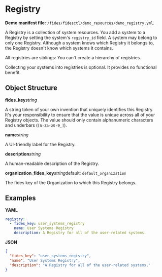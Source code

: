 # Registry

**Demo manifest file:** `/fides/fidesctl/demo_resources/demo_registry.yml`. 


A Registry is a collection of system resources. You add a system to a Registry by setting the system's `registry_id` field. A system may belong to only one Registry. Although a system knows which Registry it belongs to, the Registry doesn't know which systems it contains.

All registries are siblings: You can't create a hierarchy of registries.

Collecting your systems into registries is optional. It provides no functional benefit.


## Object Structure

**fides_key**<span class="required"/>_string_

A string token of your own invention that uniquely identifies this Registry. It's your responsibility to ensure that the value is unique across all of your Registry objects. The value should only contain alphanumeric characters and underbars (`[A-Za-z0-9_]`). 

**name**<span class="spacer"/>_string_

A UI-friendly label for the Registry.

**description**<span class="spacer"/>_string_

A human-readable description of the Registry.

**organization_fides_key**<span class="spacer"/>_string_<span class="spacer"/>default: `default_organization`

The fides key of the Organization to which this Registry belongs.


## Examples

**YAML**
```yaml
registry:
  - fides_key: user_systems_registry
    name: User Systems Registry
    description: A Registry for all of the user-related systems.
```

**JSON**
```json
{
  "fides_key": "user_systems_registry",
  "name": "User Systems Registry",
  "description": "A Registry for all of the user-related systems."
}
```
